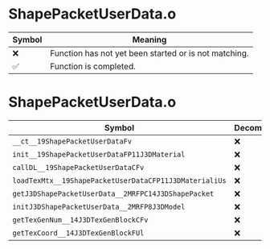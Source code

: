 # ShapePacketUserData.o
| Symbol | Meaning 
| ------------- | ------------- 
| :x: | Function has not yet been started or is not matching. 
| :white_check_mark: | Function is completed. 


# ShapePacketUserData.o
| Symbol | Decompiled? |
| ------------- | ------------- |
| `__ct__19ShapePacketUserDataFv` | :x: |
| `init__19ShapePacketUserDataFP11J3DMaterial` | :x: |
| `callDL__19ShapePacketUserDataCFv` | :x: |
| `loadTexMtx__19ShapePacketUserDataCFP11J3DMaterialiUs` | :x: |
| `getJ3DShapePacketUserData__2MRFPC14J3DShapePacket` | :x: |
| `initJ3DShapePacketUserData__2MRFP8J3DModel` | :x: |
| `getTexGenNum__14J3DTexGenBlockCFv` | :x: |
| `getTexCoord__14J3DTexGenBlockFUl` | :x: |
